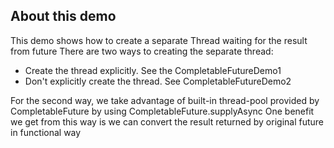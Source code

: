 About this demo
----------------------
This demo shows how to create a separate Thread waiting for the result from future
There are two ways to creating the separate thread:
 - Create the thread explicitly. See the CompletableFutureDemo1
 - Don't explicitly create the thread. See CompletableFutureDemo2

For the second way, we take advantage of built-in thread-pool provided by CompletableFuture by using CompletableFuture.supplyAsync
One benefit we get from this way is we can convert the result returned by original future in functional way 
